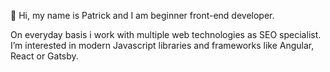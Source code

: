 👋 Hi, my name is Patrick and I am beginner front-end developer. 

On everyday basis i work with multiple web technologies as SEO specialist. I’m interested in modern Javascript libraries and frameworks like Angular, React or Gatsby.

<!---
musialpatryk/musialpatryk is a ✨ special ✨ repository because its `README.md` (this file) appears on your GitHub profile.
You can click the Preview link to take a look at your changes.
--->
